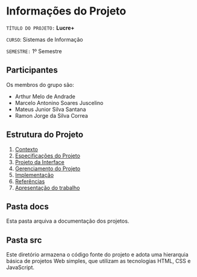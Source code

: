 # Informações do Projeto

`TÍTULO DO PROJETO:` **Lucre+**

`CURSO`: Sistemas de Informação

`SEMESTRE:` 1º Semestre

## Participantes

Os membros do grupo são:

- Arthur Melo de Andrade
- Marcelo Antonino Soares Juscelino
- Mateus Junior Silva Santana
- Ramon Jorge da Silva Correa

## Estrutura do Projeto

1. [Contexto](./docs/1-Contexto.md)
2. [Especificações do Projeto](./docs/2-Especificação.md)
3. [Projeto da Interface](./docs/3-Interface.md)
4. [Gerenciamento do Projeto](./docs/4-Gerenciamento-Projeto.md)
5. [Implementação](./docs/5-Implementação.md)
6. [Referências](./docs/6-Referências.md)
7. [Apresentação do trabalho](./docs/apresentacao/README.md)

## Pasta docs

Esta pasta arquiva a documentação dos projetos.

## Pasta src

Este diretório armazena o código fonte do projeto e adota uma hierarquia
básica de projetos Web simples, que utilizam as tecnologias HTML, CSS e
JavaScript.
